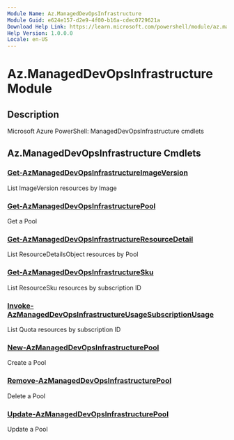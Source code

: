 ```yaml
---
Module Name: Az.ManagedDevOpsInfrastructure
Module Guid: e624e157-d2e9-4f00-b16a-cdec0729621a
Download Help Link: https://learn.microsoft.com/powershell/module/az.manageddevopsinfrastructure
Help Version: 1.0.0.0
Locale: en-US
---
```


# Az.ManagedDevOpsInfrastructure Module
## Description
Microsoft Azure PowerShell: ManagedDevOpsInfrastructure cmdlets

## Az.ManagedDevOpsInfrastructure Cmdlets
### [Get-AzManagedDevOpsInfrastructureImageVersion](Get-AzManagedDevOpsInfrastructureImageVersion.md)
List ImageVersion resources by Image

### [Get-AzManagedDevOpsInfrastructurePool](Get-AzManagedDevOpsInfrastructurePool.md)
Get a Pool

### [Get-AzManagedDevOpsInfrastructureResourceDetail](Get-AzManagedDevOpsInfrastructureResourceDetail.md)
List ResourceDetailsObject resources by Pool

### [Get-AzManagedDevOpsInfrastructureSku](Get-AzManagedDevOpsInfrastructureSku.md)
List ResourceSku resources by subscription ID

### [Invoke-AzManagedDevOpsInfrastructureUsageSubscriptionUsage](Invoke-AzManagedDevOpsInfrastructureUsageSubscriptionUsage.md)
List Quota resources by subscription ID

### [New-AzManagedDevOpsInfrastructurePool](New-AzManagedDevOpsInfrastructurePool.md)
Create a Pool

### [Remove-AzManagedDevOpsInfrastructurePool](Remove-AzManagedDevOpsInfrastructurePool.md)
Delete a Pool

### [Update-AzManagedDevOpsInfrastructurePool](Update-AzManagedDevOpsInfrastructurePool.md)
Update a Pool

